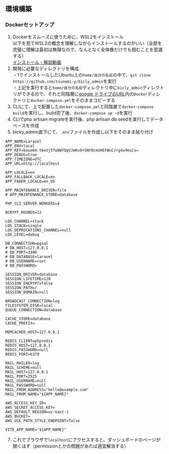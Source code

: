 ## 環境構築

### Dockerセットアップ
1. Dockerをスムーズに使うために、WSL2をインストール  
以下を見てWSL2の概念を理解しながらインストールするのがいい（全部を完璧に理解は最初は無理なので、なんとなく全体像だけでも掴むことを意識する）  
   [インストール・解説動画](https://www.youtube.com/watch?v=odDJ3QvlF2g&ab_channel=%E3%81%82%E3%81%BE%E3%81%A4%E6%A5%93%7C%E3%83%97%E3%83%AD%E3%82%B0%E3%83%A9%E3%83%9F%E3%83%B3%E3%82%B0%E8%A7%A3%E8%AA%AC)
2. 開発に必要なディレクトリを構成  
・1でインストールしたUbuntu上の`home/自分の名前`の中で、`git clone https://github.com/tsunemi-y/bicly_admin`を実行  
・上記を実行すると`home/自分の名前`ディレクトリ中に`bicly_admin`ディレクトリができるので、それと同階層に[google ドライブのURL](https://drive.google.com/drive/folders/1RwGtf3cy75YWxytQfGj6ZGPO-la9lT0e?usp=drive_link)内の`Docker`ディレクトリと`docker-compose.yml`をそのままコピーする
3. CLIにて、上で配置した`docker-compose.yml`と同階層で`docker-compose build`を実行し、build完了後、`docker-compose up -d`を実行
4. CLIでphp artisan migrateを実行後、php artisan db:seedを実行してデータベースを作成
5. bicky_admin直下にて、`.env`ファイルを作成し以下をそのまま貼り付け
```
APP_NAME=Laravel
APP_ENV=local
APP_KEY=base64:t6eVj5Tw8W7QqVJmKv0+SNY0cmUHEFWuCJrg4x9euCs=
APP_DEBUG=true
APP_TIMEZONE=UTC
APP_URL=http://localhost

APP_LOCALE=en
APP_FALLBACK_LOCALE=en
APP_FAKER_LOCALE=en_US

APP_MAINTENANCE_DRIVER=file
# APP_MAINTENANCE_STORE=database

PHP_CLI_SERVER_WORKERS=4

BCRYPT_ROUNDS=12

LOG_CHANNEL=stack
LOG_STACK=single
LOG_DEPRECATIONS_CHANNEL=null
LOG_LEVEL=debug

DB_CONNECTION=pgsql
# DB_HOST=127.0.0.1
# DB_PORT=3306
# DB_DATABASE=laravel
# DB_USERNAME=root
# DB_PASSWORD=

SESSION_DRIVER=database
SESSION_LIFETIME=120
SESSION_ENCRYPT=false
SESSION_PATH=/
SESSION_DOMAIN=null

BROADCAST_CONNECTION=log
FILESYSTEM_DISK=local
QUEUE_CONNECTION=database

CACHE_STORE=database
CACHE_PREFIX=

MEMCACHED_HOST=127.0.0.1

REDIS_CLIENT=phpredis
REDIS_HOST=127.0.0.1
REDIS_PASSWORD=null
REDIS_PORT=6379

MAIL_MAILER=log
MAIL_SCHEME=null
MAIL_HOST=127.0.0.1
MAIL_PORT=2525
MAIL_USERNAME=null
MAIL_PASSWORD=null
MAIL_FROM_ADDRESS="hello@example.com"
MAIL_FROM_NAME="${APP_NAME}"

AWS_ACCESS_KEY_ID=
AWS_SECRET_ACCESS_KEY=
AWS_DEFAULT_REGION=us-east-1
AWS_BUCKET=
AWS_USE_PATH_STYLE_ENDPOINT=false

VITE_APP_NAME="${APP_NAME}"
```
7. これでブラウザで`localhost`にアクセスすると、ダッシュボードのページが開くはず（permissionとかの問題があれば適宜解消する）
    
